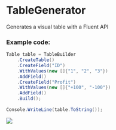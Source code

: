 # TableGenerator
 Generates a visual table with a Fluent API  
 
### Example code:
```csharp
Table table = TableBuilder
    .CreateTable()
    .CreateField("ID")
    .WithValues(new []{"1", "2", "3"})
    .AddField()
    .CreateField("Profit")
    .WithValues(new []{"+100", "-100"})
    .AddField()
    .Build();
    
Console.WriteLine(table.ToString());
```

![](https://i.imgur.com/lQwmfGn.png)
